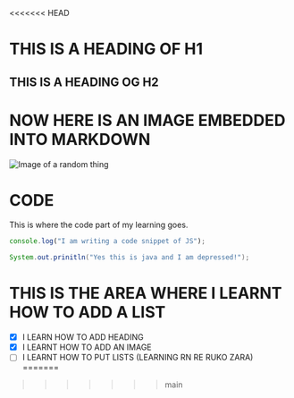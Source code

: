 <<<<<<< HEAD
# THIS IS A HEADING OF H1
## THIS IS A HEADING OG H2
# NOW HERE IS AN IMAGE EMBEDDED INTO MARKDOWN
![Image of a random thing](https://octodex.github.com/images/yaktocat.png)

# CODE
This is where the code part of my learning goes.

```javascript
console.log("I am writing a code snippet of JS");
```

```java
System.out.prinitln("Yes this is java and I am depressed!");
```
# THIS IS THE AREA WHERE I LEARNT HOW TO ADD A LIST
- [x] I LEARN HOW TO ADD HEADING
- [X] I LEARNT HOW TO ADD AN IMAGE
- [ ] I LEARNT HOW TO PUT LISTS (LEARNING RN RE RUKO ZARA)
=======

>>>>>>> main

